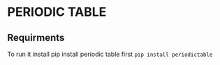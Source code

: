 # PERIODIC TABLE
## Requirments
To run it install pip install periodic table first
`pip install periodictable`

